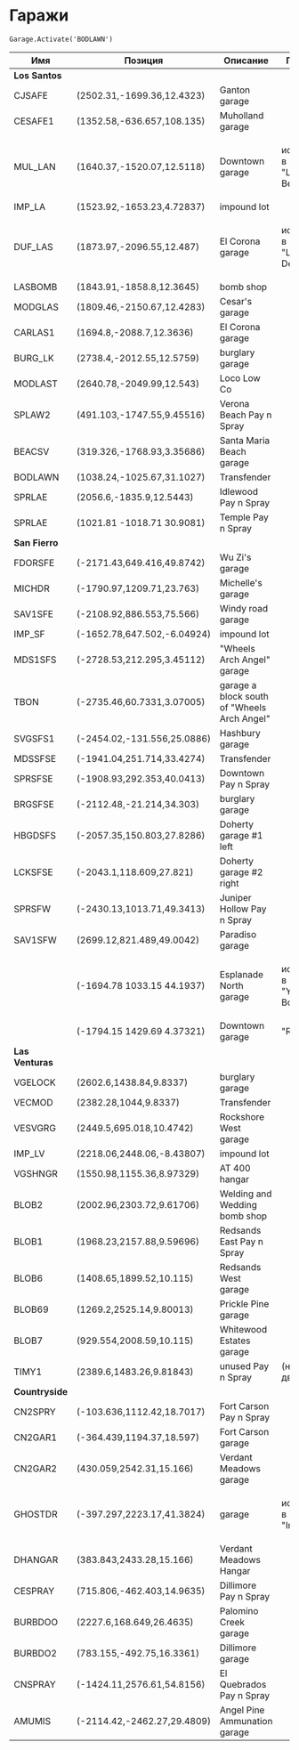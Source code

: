 # Гаражи

```
Garage.Activate('BODLAWN')
```

| Имя              | Позиция                     | Описание                                    | Примечания                                   |
| ---------------- | --------------------------- | ------------------------------------------- | -------------------------------------------- |
| **Los Santos**   |                             |                                             |                                              |
| CJSAFE           | (2502.31,-1699.36,12.4323)  | Ganton garage                               |                                              |
| CESAFE1          | (1352.58,-636.657,108.135)  | Muholland garage                            |                                              |
| MUL\_LAN         | (1640.37,-1520.07,12.5118)  | Downtown garage                             | <p>использовался в<br>"Life's a Beach"</p>   |
| IMP\_LA          | (1523.92,-1653.23,4.72837)  | impound lot                                 |                                              |
| DUF\_LAS         | (1873.97,-2096.55,12.487)   | El Corona garage                            | <p>использовался в <br>"Los Desperados"</p>  |
| LASBOMB          | (1843.91,-1858.8,12.3645)   | bomb shop                                   |                                              |
| MODGLAS          | (1809.46,-2150.67,12.4283)  | Cesar's garage                              |                                              |
| CARLAS1          | (1694.8,-2088.7,12.3636)    | El Corona garage                            |                                              |
| BURG\_LK         | (2738.4,-2012.55,12.5759)   | burglary garage                             |                                              |
| MODLAST          | (2640.78,-2049.99,12.543)   | Loco Low Co                                 |                                              |
| SPLAW2           | (491.103,-1747.55,9.45516)  | Verona Beach Pay n Spray                    |                                              |
| BEACSV           | (319.326,-1768.93,3.35686)  | Santa Maria Beach garage                    |                                              |
| BODLAWN          | (1038.24,-1025.67,31.1027)  | Transfender                                 |                                              |
| SPRLAE           | (2056.6,-1835.9,12.5443)    | Idlewood Pay n Spray                        |                                              |
| SPRLAE           | (1021.81 -1018.71 30.9081)  | Temple Pay n Spray                          |                                              |
| **San Fierro**   |                             |                                             |                                              |
| FDORSFE          | (-2171.43,649.416,49.8742)  | Wu Zi's garage                              |                                              |
| MICHDR           | (-1790.97,1209.71,23.763)   | Michelle's garage                           |                                              |
| SAV1SFE          | (-2108.92,886.553,75.566)   | Windy road garage                           |                                              |
| IMP\_SF          | (-1652.78,647.502,-6.04924) | impound lot                                 |                                              |
| MDS1SFS          | (-2728.53,212.295,3.45112)  | "Wheels Arch Angel" garage                  |                                              |
| TBON             | (-2735.46,60.7331,3.07005)  | garage a block south of "Wheels Arch Angel" |                                              |
| SVGSFS1          | (-2454.02,-131.556,25.0886) | Hashbury garage                             |                                              |
| MDSSFSE          | (-1941.04,251.714,33.4274)  | Transfender                                 |                                              |
| SPRSFSE          | (-1908.93,292.353,40.0413)  | Downtown Pay n Spray                        |                                              |
| BRGSFSE          | (-2112.48,-21.214,34.303)   | burglary garage                             |                                              |
| HBGDSFS          | (-2057.35,150.803,27.8286)  | Doherty garage #1 left                      |                                              |
| LCKSFSE          | (-2043.1,118.609,27.821)    | Doherty garage #2 right                     |                                              |
| SPRSFW           | (-2430.13,1013.71,49.3413)  | Juniper Hollow Pay n Spray                  |                                              |
| SAV1SFW          | (2699.12,821.489,49.0042)   | Paradiso garage                             |                                              |
|                  | (-1694.78 1033.15 44.1937)  | Esplanade North garage                      | <p>использовался в<br>"Yay Ka-Boom-Boom"</p> |
|                  | (-1794.15 1429.69 4.37321)  | Downtown garage                             | "Ran Fa Li"                                  |
| **Las Venturas** |                             |                                             |                                              |
| VGELOCK          | (2602.6,1438.84,9.8337)     | burglary garage                             |                                              |
| VECMOD           | (2382.28,1044,9.8337)       | Transfender                                 |                                              |
| VESVGRG          | (2449.5,695.018,10.4742)    | Rockshore West garage                       |                                              |
| IMP\_LV          | (2218.06,2448.06,-8.43807)  | impound lot                                 |                                              |
| VGSHNGR          | (1550.98,1155.36,8.97329)   | AT 400 hangar                               |                                              |
| BLOB2            | (2002.96,2303.72,9.61706)   | Welding and Wedding bomb shop               |                                              |
| BLOB1            | (1968.23,2157.88,9.59696)   | Redsands East Pay n Spray                   |                                              |
| BLOB6            | (1408.65,1899.52,10.115)    | Redsands West garage                        |                                              |
| BLOB69           | (1269.2,2525.14,9.80013)    | Prickle Pine garage                         |                                              |
| BLOB7            | (929.554,2008.59,10.115)    | Whitewood Estates garage                    |                                              |
| TIMY1            | (2389.6,1483.26,9.81843)    | unused Pay n Spray                          | (нерабочая дверь)                            |
| **Countryside**  |                             |                                             |                                              |
| CN2SPRY          | (-103.636,1112.42,18.7017)  | Fort Carson Pay n Spray                     |                                              |
| CN2GAR1          | (-364.439,1194.37,18.597)   | Fort Carson garage                          |                                              |
| CN2GAR2          | (430.059,2542.31,15.166)    | Verdant Meadows garage                      |                                              |
| GHOSTDR          | (-397.297,2223.17,41.3824)  | garage                                      | <p>использовался в<br>"Interdiction"</p>     |
| DHANGAR          | (383.843,2433.28,15.166)    | Verdant Meadows Hangar                      |                                              |
| CESPRAY          | (715.806,-462.403,14.9635)  | Dillimore Pay n Spray                       |                                              |
| BURBDOO          | (2227.6,168.649,26.4635)    | Palomino Creek garage                       |                                              |
| BURBDO2          | (783.155,-492.75,16.3361)   | Dillimore garage                            |                                              |
| CNSPRAY          | (-1424.11,2576.61,54.8156)  | El Quebrados Pay n Spray                    |                                              |
| AMUMIS           | (-2114.42,-2462.27,29.4809) | Angel Pine Ammunation garage                |                                              |
